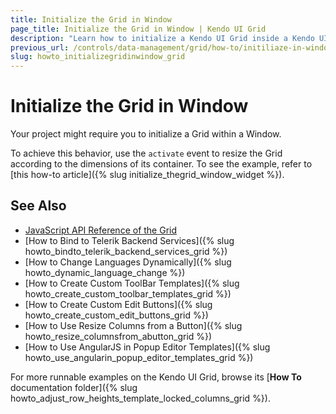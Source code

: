 ```yaml
---
title: Initialize the Grid in Window
page_title: Initialize the Grid in Window | Kendo UI Grid
description: "Learn how to initialize a Kendo UI Grid inside a Kendo UI Window widget by resizing it according to the dimensions of its container."
previous_url: /controls/data-management/grid/how-to/initiliaze-in-window
slug: howto_initializegridinwindow_grid
---
```


# Initialize the Grid in Window

Your project might require you to initialize a Grid within a Window.

To achieve this behavior, use the `activate` event to resize the Grid according to the dimensions of its container. To see the example, refer to [this how-to article]({% slug initialize_thegrid_window_widget %}).

## See Also

* [JavaScript API Reference of the Grid](/api/javascript/ui/grid)
* [How to Bind to Telerik Backend Services]({% slug howto_bindto_telerik_backend_services_grid %})
* [How to Change Languages Dynamically]({% slug howto_dynamic_language_change %})
* [How to Create Custom ToolBar Templates]({% slug howto_create_custom_toolbar_templates_grid %})
* [How to Create Custom Edit Buttons]({% slug howto_create_custom_edit_buttons_grid %})
* [How to Use Resize Columns from a Button]({% slug howto_resize_columnsfrom_abutton_grid %})
* [How to Use AngularJS in Popup Editor Templates]({% slug howto_use_angularin_popup_editor_templates_grid %})

For more runnable examples on the Kendo UI Grid, browse its [**How To** documentation folder]({% slug howto_adjust_row_heights_template_locked_columns_grid %}).
